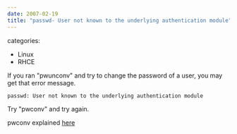 ```yaml
---
date: 2007-02-19
title: "passwd- User not known to the underlying authentication module"
---
```








categories:
- Linux
- RHCE


If you ran "pwunconv" and try to change the password of a user, you may get that error message.

`passwd: User not known to the underlying authentication module`

Try "pwconv" and try again.

pwconv explained [here](http://blog.wains.be/post/usersgroups-management-under-rhel/)
